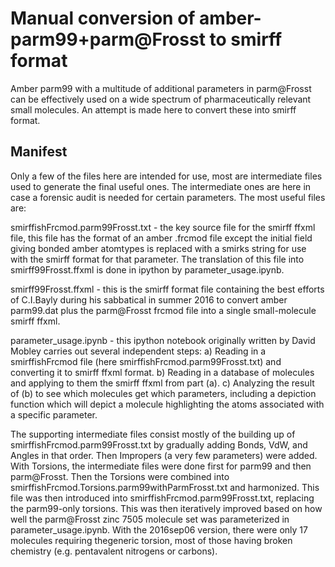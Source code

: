 # Manual conversion of amber-parm99+parm@Frosst to smirff format

Amber parm99 with a multitude of additional parameters in parm@Frosst can be effectively used on a wide spectrum of pharmaceutically relevant small molecules. An attempt is made here to convert these into smirff format.

## Manifest
Only a few of the files here are intended for use, most are intermediate files used to generate the final useful ones. The intermediate ones are here in case a forensic audit is needed for certain parameters.
The most useful files are:

smirffishFrcmod.parm99Frosst.txt - the key source file for the smirff ffxml file, this file has the format of an amber .frcmod file except the initial field giving bonded amber atomtypes is replaced with a smirks string for use with the smirff format for that parameter. The translation of this file into smirff99Frosst.ffxml is done in ipython by parameter_usage.ipynb.

smirff99Frosst.ffxml - this is the smirff format file containing the best efforts of C.I.Bayly during his sabbatical in summer 2016 to convert amber parm99.dat plus the parm@Frosst frcmod file into a single small-molecule smirff ffxml.

parameter_usage.ipynb - this ipython notebook originally written by David Mobley carries out several independent steps:
a) Reading in a smirffishFrcmod file (here smirffishFrcmod.parm99Frosst.txt) and converting it to smirff ffxml format.
b) Reading in a database of molecules and applying to them the smirff ffxml from part (a).
c) Analyzing the result of (b) to see which molecules get which parameters, including a depiction function which will depict a molecule highlighting the atoms associated with a specific parameter.

The supporting intermediate files consist mostly of the building up of smirffishFrcmod.parm99Frosst.txt by gradually adding Bonds, VdW, and Angles in that order. Then Impropers (a very few parameters) were added. With Torsions, the intermediate files were done first for parm99 and then parm@Frosst. Then the Torsions were combined into smirffishFrcmod.Torsions.parm99withParmFrosst.txt and harmonized. This file was then introduced into smirffishFrcmod.parm99Frosst.txt, replacing the parm99-only torsions. This was then iteratively improved based on how well the parm@Frosst zinc 7505 molecule set was parameterized in parameter_usage.ipynb. With the 2016sep06 version, there were only 17 molecules requiring thegeneric torsion, most of those having broken chemistry (e.g. pentavalent nitrogens or carbons).

